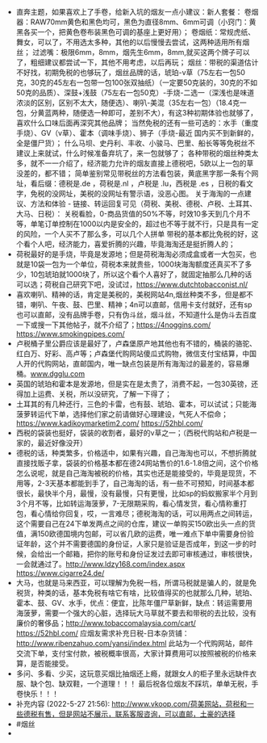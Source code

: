 - 直奔主题，如果喜欢上了手卷，给新入坑的烟友一点小建议：新人套餐：
       卷烟器：RAW70mm黄色和黑色均可，黑色为直径8mm、6mm可调（小窍门：黄黑各买一个，把黄色卷布装黑色可调的基座上更好用）；
       卷烟纸：常规虎纸、舞女，可以了，不用选太多种，其他的以后慢慢去尝试，这两种适用所有烟丝；
       过滤嘴：极限6mm，8mm，烟先生6mm，8mm,就买这两个牌子可以了，粗细建议都尝试一下，其他不用考虑，以后再玩；
       烟丝：带税的渠道估计不好找，初期免税的也够玩了，烟丝品牌的话，琥珀-v草（75左右一包50克，30克的45左右一包带一包100张双抽纸）（一定要50克装的，30克的不如50克的品质）、深鼓+浅鼓（75左右一包50克）-手烧-二选一（深浅也是味道浓淡的区别，区别不太大，随便选）、喇叭-美混（35左右一包）（18.4克一包，分黄蓝两种，随便选一种即可，差别不大），有这3种初期体验也就够了，喜欢什么口味后面再深究其他品牌；       当然免税的还有一些可选的：水手（重度手烧）、GV（v草）、霍本（调味手烧）、狮子（手烧-最近 国内买不到新鲜的，全是僵尸货）；
       什么马坝、史丹利、丰收、小骏马、巴里、船长等等免税丝不建议上来就试，什么时候准备弃坑了，来一包就够了；
       各种带税的烟丝种类太多，就不一一介绍了，经济能力允许的烟友直接上德税吧，5欧以上一包的草没差的，都不错；
       简单鉴别常见带税丝的方法看包装，黄底黑字那一条有个网址，看后缀：德税是.de ，荷税是.nl ，卢税是 .lu，西税是 .es  ，日税的看文字，免税的没网址，美税的没网址有警示语，没恶心图。
  关于海淘的一点建议、方法和体验 - 链接、转运回复可见（荷税、美税、德税、卢税、土耳其、大马、日税）：
  关税看脸，0-商品货值的50%不等，时效10多天到几个月不等，单笔订单控制在1000以内是安全的，超过也不等于就不行，只是具有一定的风险，一个人买不了那么多，可以几个人拼单
  带税的基本都比免税的好，这个看个人吧，经济能力，喜爱折腾的兴趣，毕竟海淘还是挺折腾人的；
- 荷税最好的是手烧，毕竟是发源地；但是荷税海淘必须成盒或者一大包买，也就是10袋一包为一个单位，荷税本来就贵些，1000块海淘额度还真买不了多少，10包琥珀就1000块了，所以这个看个人喜好了，就固定抽那么几种的话可以选；荷税自己研究下吧，没试过，https://www.dutchtobacconist.nl/
- 喜欢喇叭、精神的话，肯定是美税的，美税网站4n,烟丝种类不多，但是都不错，喇叭、午夜、鼓、巴里、精神；4n可以直邮，信用卡支付就好，还有sp也可以直邮，没有品牌手卷，只有伪斗丝，烟斗丝，不知道什么是伪斗去百度一下或搜一下其他帖子，就不介绍了；https://4noggins.com/    https://www.smokingpipes.com/
- 卢税桶子里公爵应该是最好了，卢森堡原产地其他也有不错的，桶装的骆驼、红白万、好彩、高卢等；卢森堡代购网站傻瓜式购物，微信支付宝结算，中国人开的代购网站，直邮国内，唯一缺点包装是所有海淘过的最差的，容易爆桶。www.dgglu.com
- 英国的琥珀和霍本是发源地，但是实在是太贵了，消费不起，一包30英镑，还得加上运费、关税，所以没研究，了解一下得了；
- 土耳其的有几种还行，三色的卡雷，也有鼓、琥珀、霍本，可以试试；只能海菠萝转运代下单，选择他们家之前请做好心理建设，气死人不偿命；https://www.kadikoymarketim2.com/     https://52hbl.com/
- 西税的袋装也挺好，袋装的收割者，最好的v草之一；（西税代购站和卢税是一家的，最近好像没开）
- 德税的话，种类繁多，价格适中，如果有兴趣，自己海淘也可以，不想折腾就直接找贩子拿，袋装的价格基本都在德24网站售价的1.6-1.8倍之间，这个价格怎么说呢，就是自己海淘被税的价格，其实也还是能接受的，毕竟是现货，不用等，2-3天基本都能到手了，自己海淘的话，有一些不可预知，时间基本都很长，最快半个月，最慢，没有最慢，只有更慢，比如sp的蚂蚁搬家半个月到3个月不等，比如转运海菠萝，7-无限期采购，看心情发货，看心情称重打包，看心情给你回复，哎，一言难尽；德税海淘的话，可以用两点之间转运，这个需要自己在24下单发两点之间的仓库，建议一单购买150欧出头一点的货值，满150欧德国境内包邮，可以省几欧的运费，唯一难点下单中需要身份验证年龄，这个并不需要德国的身份证，人家只是验证是否成年，到这一步的时候，会给出一个邮箱，把你的账号和身份证发过去即可审核通过，审核很快，一会就通过了。http://www.ldzy168.com/index.aspx     https://www.cigarre24.de/
- 大马，也就是马来西亚，可以理解为免税一档，所谓马税就是骗人的，就是免税货，种类的话，基本免税有啥它有啥，比较值得买的也就那么几种，琥珀、霍本、鼓、GV、水手，优点：便宜，比陈年僵尸草新鲜，缺点：转运需要用海菠萝，需要一个强大的心脏，选择玩大马草就不要去和带税的去比较，没有廉价的奢侈品；http://www.tobaccomalaysia.com/cart/      https://52hbl.com/
  应烟友需求补充日税-日本杂货铺：http://www.ribenzahuo.com/yansi/index.html   此站为一个代购网站，邮件交流下单，支付宝付款，被税概率很高，大家计算费用可以按照被税的价格来算，是否能接受。
- 多问、多看、少买，这玩意买烟比抽烟还上瘾，就跟女人的柜子里永远缺件衣服、缺个包、缺双鞋，一个道理！！！
  最后祝各位烟友不踩坑，单单无税，手卷快乐！！！
- 补充内容 (2022-5-27 21:56):
  http://www.vkoop.com/荷美网站，荷税和一些德税有售，但是网站不展示，联系客服咨询，可以直邮，土豪的选择
- #烟丝
-